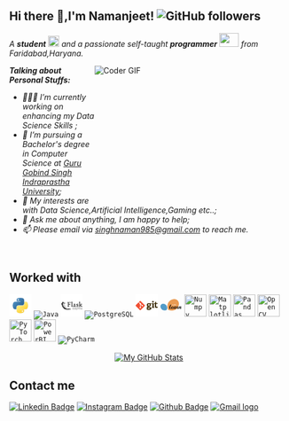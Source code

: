 ## Hi there 👋,I'm Namanjeet! ![GitHub followers](https://img.shields.io/github/followers/OfficialNMN?style=social)

<p>
  <em>
    A <b>student</b> <img src="https://raw.githubusercontent.com/TheDudeThatCode/TheDudeThatCode/master/Assets/Medal.gif" width=20 height=20> and a passionate self-taught <b>programmer</b> <img src="https://raw.githubusercontent.com/TheDudeThatCode/TheDudeThatCode/master/Assets/Developer.gif" width=35 height=25> from Faridabad,Haryana.
  </em>
 </p>
 
 <img align="right" alt="Coder GIF" height=250 width=350 src="https://magiccopy.xyz/assets/images/hadder.gif" />
 
 <em>
  
**Talking about Personal Stuffs:**

- 👨🏽‍💻 I’m currently working on enhancing my Data Science Skills ;
- 💼 I’m pursuing a Bachelor's degree in Computer Science at [Guru Gobind Singh Indraprastha University](http://www.ipu.ac.in/);
- 🤔 My interests are with Data Science,Artificial Intelligence,Gaming etc..;
- 💬 Ask me about anything, I am happy to help;
- 📫 Please email via singhnaman985@gmail.com to reach me.
<br/> 
</em>

## Worked with 

<code><img height="40" src="https://raw.githubusercontent.com/github/explore/80688e429a7d4ef2fca1e82350fe8e3517d3494d/topics/python/python.png" title="Python"></code>
<code><img height="40" src="https://www.import.io/wp-content/uploads/2012/04/java-logo-1-300x184.png" title="Java"></code>
<code><img height="40" src="https://raw.githubusercontent.com/github/explore/80688e429a7d4ef2fca1e82350fe8e3517d3494d/topics/flask/flask.png" title="Flask"></code>
<code><img height="40" src="https://www.postgresql.org/media/img/about/press/elephant.png" title="PostgreSQL"></code>
<code><img height="40" src="https://raw.githubusercontent.com/github/explore/80688e429a7d4ef2fca1e82350fe8e3517d3494d/topics/git/git.png" title="Git"></code>
<code><img height="40" src="https://raw.githubusercontent.com/github/explore/80688e429a7d4ef2fca1e82350fe8e3517d3494d/topics/scikit-learn/scikit-learn.png" title="Sklearn"></code>
<code><img height="40" width ="40" src="https://raw.githubusercontent.com/numpy/numpy/7e7f4adab814b223f7f917369a72757cd28b10cb/branding/icons/numpylogo.svg" title="Numpy"></code>
<code><img height="40" width ="40" src="https://matplotlib.org/_static/logo2.svg" title="Matplotlib"></code>
<code><img height="40" width ="40" src="https://raw.githubusercontent.com/pandas-dev/pandas/761bceb77d44aa63b71dda43ca46e8fd4b9d7422/web/pandas/static/img/pandas.svg" title="Pandas"></code>
<code><img height="40" width ="40" src="https://raw.githubusercontent.com/opencv/opencv/master/samples/data/opencv-logo.png" title="OpenCV"></code>
<code><img height="40" width ="40" src="https://raw.githubusercontent.com/pytorch/pytorch/master/docs/source/_static/img/pytorch-logo-dark.svg" title="PyTorch"></code>
<code><img height="40" width ="40" src="https://i1.wp.com/www.bconcepts.pt/wp-content/uploads/2019/04/PowerBI-Logo.png?fit=350%2C350&ssl=1" title="PowerBI"></code>
<code><img src="https://img.icons8.com/color/40/000000/pycharm.png" title="PyCharm"/></code>


<p align="center">
<a href="https://github.com/OfficialNMN"> <img align="center" src="https://github-readme-stats.vercel.app/api?username=OfficialNMN&show_icons=true&title_color=ffc857&icon_color=8ac926&text_color=daf7dc&bg_color=151515" alt="My GitHub Stats"></a>
</p> 

## Contact me

[![Linkedin Badge](https://img.shields.io/badge/linkedin-%230077B5.svg?&style=for-the-badge&logo=linkedin&logoColor=white)](https://www.linkedin.com/in/namanjeet-singh-86202917a/)
[![Instagram Badge](https://img.shields.io/badge/instagram-%23E4405F.svg?&style=for-the-badge&logo=instagram&logoColor=white)](https://www.instagram.com/official07nmn)
[![Github Badge](https://img.shields.io/badge/github-%23100000.svg?&style=for-the-badge&logo=github&logoColor=white)](https://github.com/OfficialNMN)
[<img src="https://github.com/TheDudeThatCode/TheDudeThatCode/blob/master/Assets/Gmail.svg" alt="Gmail logo" height="32">](mailto:singhnaman985@gmail.com)


